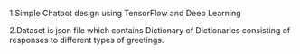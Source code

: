 1.Simple Chatbot design using TensorFlow and Deep Learning


2.Dataset is json file which contains Dictionary of Dictionaries consisting of responses to different types of greetings.
